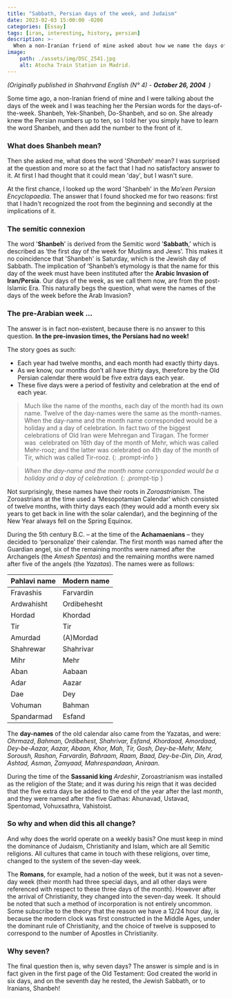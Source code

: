 ```yaml
---
title: "Sabbath, Persian days of the week, and Judaism"
date: 2023-02-03 15:00:00 -0200
categories: [Essay]
tags: [iran, interesting, history, persian] 
description: >-
  When a non-Iranian friend of mine asked about how we name the days of the week in persian, i had to investigate!   
image: 
    path: ./assets/img/DSC_2541.jpg
    alt: Atocha Train Station in Madrid.
---
```

*(Originally published in Shahrvand English (N° 4) - **October 26, 2004**  )*

Some time ago, a non-Iranian friend of mine and I were talking about the days of the week and I was teaching her the Persian words for the days-of-the-week. Shanbeh, Yek-Shanbeh, Do-Shanbeh, and so on. She already knew the Persian numbers up to ten, so I told her you simply have to learn the word Shanbeh, and then add the number to the front of it.  

### What does Shanbeh mean?
Then she asked me, what does the word '*Shanbeh*' mean? I was surprised at the question and more so at the fact that I had no satisfactory answer to it. At first I had thought that it could mean 'day', but I wasn't sure.  

At the first chance, I looked up the word 'Shanbeh' in the *Mo'een Persian Encyclopaedia*. The answer that I found shocked me for two reasons: first that I hadn't recognized the root from the beginning and secondly at the implications of it.

### The semitic connexion
The word '**Shanbeh**' is derived from the Semitic word '**Sabbath**,' which is described as ‘the first day of the week for Muslims and Jews’. This makes it no coincidence that 'Shanbeh' is Saturday, which is the Jewish day of Sabbath. The implication of ‘Shanbeh’s etymology is that the name for this day of the week must have been instituted after the **Arabic Invasion of Iran/Persia**. Our days of the week, as we call them now, are from the post-Islamic Era. This naturally begs the question, what were the names of the days of the week before the Arab Invasion? 

### The pre-Arabian week ... 
The answer is in fact non-existent, because there is no answer to this question. **In the pre-invasion times, the Persians had no week!** 

The story goes as such: 
- Each year had twelve months, and each month had exactly thirty days. 
- As we know, our months don’t all have thirty days, therefore by the Old Persian calendar there would be five extra days each year. 
- These five days were a period of festivity and celebration at the end of each year.  

> Much like the name of the months, each day of the month had its own name. Twelve of the day-names were the same as the month-names. When the day-name and the month name corresponded would be a holiday and a day of celebration. 
In fact two of the biggest celebrations of Old Iran were Mehregan and Tiragan. The former was  celebrated on 16th day of the month of Mehr, which was called Mehr-rooz; and the latter was celebrated on 4th day of the month of Tir, which was called Tir-rooz. 
{: .prompt-info } 

> *When the day-name and the month name corresponded would be a holiday and a day of celebration.* 
> {: .prompt-tip } 

Not surprisingly, these names have their roots in *Zoroastrianism*. The Zoroastrians at the time used a ‘Mesopotamian Calendar’ which consisted of twelve months, with thirty days each (they would add a month every six years to get back in line with the solar calendar), and the beginning of the New Year always fell on the Spring Equinox. 

During the 5th century B.C. – at the time of the **Achamaenians** – they decided to ‘personalize’ their calendar. The first month was named after the Guardian angel, six of the remaining months were named after the Archangels (the *Amesh Spentas*) and the remaining months were named after five of the angels (the *Yazatas*). The names were as follows: 



| Pahlavi name | Modern name |
| ------------ | ----------- |
| Fravashis    | Farvardin   |
| Ardwahisht   | Ordibehesht |
| Hordad       | Khordad     |
| Tir          | Tir         |
| Amurdad      | (A)Mordad   |
| Shahrewar    | Shahrivar   |
| Mihr         | Mehr        |
| Aban         | Aabaan      |
| Adar         | Aazar       |
| Dae          | Dey         |
| Vohuman      | Bahman      |
| Spandarmad   | Esfand      |

The **day-names** of the old calendar also came from the Yazatas, and were: *Ohrmazd*, *Bahman, Ordibehest, Shahrivar, Esfand, Khordaad, Amordaad, Dey-be-Aazar, Aazar, Abaan, Khor, Mah, Tir, Gosh, Dey-be-Mehr, Mehr, Soroush, Rashan, Farvardin, Bahraam, Raam, Baad, Dey-be-Din, Din, Arad, Ashtad, Asman, Zamyaad, Mahrespandaan, Aniraan.* 

During the time of the **Sassanid king** *Ardeshir*, Zoroastrianism was installed as the religion of the State; and it was during his reign that it was decided that the five extra days be added to the end of the year after the last month, and they were named after the five Gathas: Ahunavad, Ustavad, Spentomad, Vohuxsathra, Vahistoist. 

### So why and when did this all change? 
And why does the world operate on a weekly basis? One must keep in mind the dominance of Judaism, Christianity and Islam, which are all Semitic religions. All cultures that came in touch with these religions, over time, changed to the system of the seven-day week.  

The **Romans**, for example, had a notion of the week, but it was not a seven-day week (their month had three special days, and all other days were referenced with respect to these three days of the month). However after the arrival of Christianity, they changed into the seven-day week.  It should be noted that such a method of incorporation is not entirely uncommon.  Some subscribe to the theory that the reason we have a 12/24 hour day, is because the modern clock was first constructed in the Middle Ages, under the dominant rule of Christianity, and the choice of twelve is supposed to correspond to the number of Apostles in Christianity.  

### Why seven?
The final question then is, why seven days? The answer is simple and is in fact given in the first page of the Old Testament: God created the world in six days, and on the seventh day he rested, the Jewish Sabbath, or to Iranians, Shanbeh!
